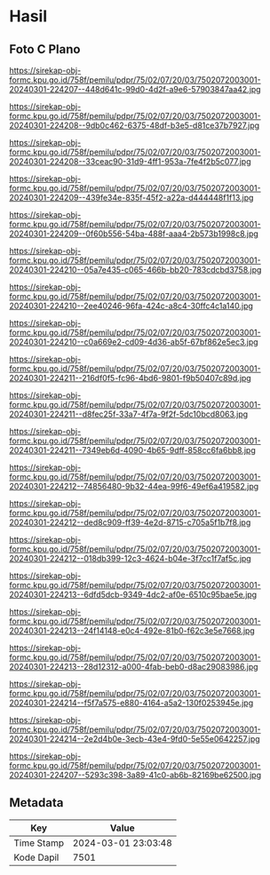 # Hasil

## Foto C Plano

https://sirekap-obj-formc.kpu.go.id/758f/pemilu/pdpr/75/02/07/20/03/7502072003001-20240301-224207--448d641c-99d0-4d2f-a9e6-57903847aa42.jpg

https://sirekap-obj-formc.kpu.go.id/758f/pemilu/pdpr/75/02/07/20/03/7502072003001-20240301-224208--9db0c462-6375-48df-b3e5-d81ce37b7927.jpg

https://sirekap-obj-formc.kpu.go.id/758f/pemilu/pdpr/75/02/07/20/03/7502072003001-20240301-224208--33ceac90-31d9-4ff1-953a-7fe4f2b5c077.jpg

https://sirekap-obj-formc.kpu.go.id/758f/pemilu/pdpr/75/02/07/20/03/7502072003001-20240301-224209--439fe34e-835f-45f2-a22a-d444448f1f13.jpg

https://sirekap-obj-formc.kpu.go.id/758f/pemilu/pdpr/75/02/07/20/03/7502072003001-20240301-224209--0f60b556-54ba-488f-aaa4-2b573b1998c8.jpg

https://sirekap-obj-formc.kpu.go.id/758f/pemilu/pdpr/75/02/07/20/03/7502072003001-20240301-224210--05a7e435-c065-466b-bb20-783cdcbd3758.jpg

https://sirekap-obj-formc.kpu.go.id/758f/pemilu/pdpr/75/02/07/20/03/7502072003001-20240301-224210--2ee40246-96fa-424c-a8c4-30ffc4c1a140.jpg

https://sirekap-obj-formc.kpu.go.id/758f/pemilu/pdpr/75/02/07/20/03/7502072003001-20240301-224210--c0a669e2-cd09-4d36-ab5f-67bf862e5ec3.jpg

https://sirekap-obj-formc.kpu.go.id/758f/pemilu/pdpr/75/02/07/20/03/7502072003001-20240301-224211--216df0f5-fc96-4bd6-9801-f9b50407c89d.jpg

https://sirekap-obj-formc.kpu.go.id/758f/pemilu/pdpr/75/02/07/20/03/7502072003001-20240301-224211--d8fec25f-33a7-4f7a-9f2f-5dc10bcd8063.jpg

https://sirekap-obj-formc.kpu.go.id/758f/pemilu/pdpr/75/02/07/20/03/7502072003001-20240301-224211--7349eb6d-4090-4b65-9dff-858cc6fa6bb8.jpg

https://sirekap-obj-formc.kpu.go.id/758f/pemilu/pdpr/75/02/07/20/03/7502072003001-20240301-224212--74856480-9b32-44ea-99f6-49ef6a419582.jpg

https://sirekap-obj-formc.kpu.go.id/758f/pemilu/pdpr/75/02/07/20/03/7502072003001-20240301-224212--ded8c909-ff39-4e2d-8715-c705a5f1b7f8.jpg

https://sirekap-obj-formc.kpu.go.id/758f/pemilu/pdpr/75/02/07/20/03/7502072003001-20240301-224212--018db399-12c3-4624-b04e-3f7cc1f7af5c.jpg

https://sirekap-obj-formc.kpu.go.id/758f/pemilu/pdpr/75/02/07/20/03/7502072003001-20240301-224213--6dfd5dcb-9349-4dc2-af0e-6510c95bae5e.jpg

https://sirekap-obj-formc.kpu.go.id/758f/pemilu/pdpr/75/02/07/20/03/7502072003001-20240301-224213--24f14148-e0c4-492e-81b0-f62c3e5e7668.jpg

https://sirekap-obj-formc.kpu.go.id/758f/pemilu/pdpr/75/02/07/20/03/7502072003001-20240301-224213--28d12312-a000-4fab-beb0-d8ac29083986.jpg

https://sirekap-obj-formc.kpu.go.id/758f/pemilu/pdpr/75/02/07/20/03/7502072003001-20240301-224214--f5f7a575-e880-4164-a5a2-130f0253945e.jpg

https://sirekap-obj-formc.kpu.go.id/758f/pemilu/pdpr/75/02/07/20/03/7502072003001-20240301-224214--2e2d4b0e-3ecb-43e4-9fd0-5e55e0642257.jpg

https://sirekap-obj-formc.kpu.go.id/758f/pemilu/pdpr/75/02/07/20/03/7502072003001-20240301-224207--5293c398-3a89-41c0-ab6b-82169be62500.jpg


## Metadata

| Key        | Value               |
| ---------- | ------------------- |
| Time Stamp | 2024-03-01 23:03:48 |
| Kode Dapil | 7501                |



